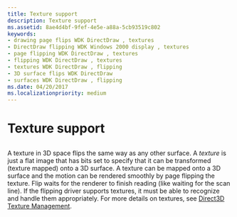 ```yaml
---
title: Texture support
description: Texture support
ms.assetid: 8ae4d4bf-9fef-4e5e-a88a-5cb93519c802
keywords:
- drawing page flips WDK DirectDraw , textures
- DirectDraw flipping WDK Windows 2000 display , textures
- page flipping WDK DirectDraw , textures
- flipping WDK DirectDraw , textures
- textures WDK DirectDraw , flipping
- 3D surface flips WDK DirectDraw
- surfaces WDK DirectDraw , flipping
ms.date: 04/20/2017
ms.localizationpriority: medium
---
```


# Texture support


## <span id="ddk_texture_support_gg"></span><span id="DDK_TEXTURE_SUPPORT_GG"></span>


A texture in 3D space flips the same way as any other surface. A *texture* is just a flat image that has bits set to specify that it can be transformed (texture mapped) onto a 3D surface. A texture can be mapped onto a 3D surface and the motion can be rendered smoothly by page flipping the texture. Flip waits for the renderer to finish reading (like waiting for the scan line). If the flipping driver supports textures, it must be able to recognize and handle them appropriately. For more details on textures, see [Direct3D Texture Management](direct3d-texture-management.md).

 

 





